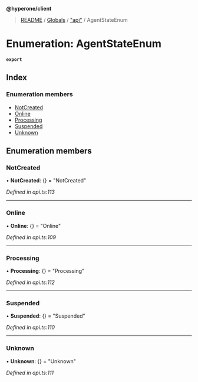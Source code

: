 **@hyperone/client**

> [README](../README.md) / [Globals](../globals.md) / ["api"](../modules/_api_.md) / AgentStateEnum

# Enumeration: AgentStateEnum

**`export`** 

## Index

### Enumeration members

* [NotCreated](_api_.agentstateenum.md#notcreated)
* [Online](_api_.agentstateenum.md#online)
* [Processing](_api_.agentstateenum.md#processing)
* [Suspended](_api_.agentstateenum.md#suspended)
* [Unknown](_api_.agentstateenum.md#unknown)

## Enumeration members

### NotCreated

•  **NotCreated**: {} = "NotCreated"

*Defined in api.ts:113*

___

### Online

•  **Online**: {} = "Online"

*Defined in api.ts:109*

___

### Processing

•  **Processing**: {} = "Processing"

*Defined in api.ts:112*

___

### Suspended

•  **Suspended**: {} = "Suspended"

*Defined in api.ts:110*

___

### Unknown

•  **Unknown**: {} = "Unknown"

*Defined in api.ts:111*
